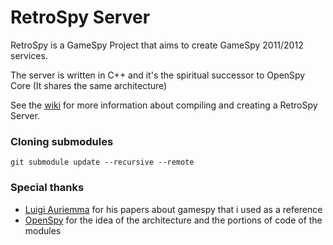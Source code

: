 # RetroSpy Server

RetroSpy is a GameSpy Project that aims to create GameSpy 2011/2012 services.

The server is written in C++ and it's the spiritual successor to OpenSpy Core (It shares the same architecture)


See the [wiki](https://github.com/GameProgressive/RetroSpyServer/wiki) for more information about compiling and creating a RetroSpy Server.

### Cloning submodules
```
git submodule update --recursive --remote
```

### Special thanks
* [Luigi Auriemma](http://aluigi.altervista.org/papers.htm) for his papers about gamespy that i used as a reference
* [OpenSpy](https://github.com/Masaq-/Openspy-Core) for the idea of the architecture and the portions of code of the modules

